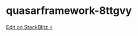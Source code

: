 # quasarframework-8ttgvy

[Edit on StackBlitz ⚡️](https://stackblitz.com/edit/quasarframework-8ttgvy)